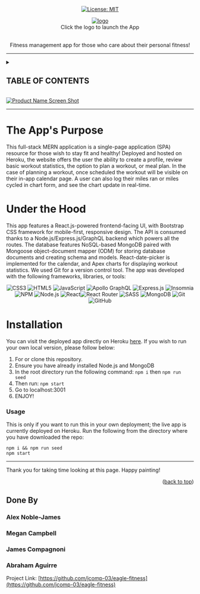 <div  id="top"><div>
	
<!-- PROJECT SHIELDS -->
<div align="center">

[![License: MIT](https://img.shields.io/badge/License-MIT-yellow.svg)](https://opensource.org/licenses/MIT)

</div>

<!-- PROJECT LOGO -->
<div align="center">
<a href="https://jlcomp-03-eagle-fitness.herokuapp.com/" target="_blank">
	<img src="./client/public/images/logo-full.png"  alt="logo">
</a>
<br>Click the logo to launch the App<br>
<br />
<p align="center">Fitness management app for those who care about their personal fitness! 
<br />

</a>
</div>

---
<!-- TABLE OF CONTENTS -->
<details>
<summary>
	<h2>TABLE OF CONTENTS</h2>
</summary>
<ul>
  <li><h3><a href="#Under the Hood">Under The Hood</a></h3></li>
  <li><h3><a href="#TheApp's Purpose">The App's Purpose</a></h3></li>
  <li><h3><a href="#Installation">Installation</a></h3></li>
  <li><h3><a href="#Usage">Usage</a></h3></li>
  <li><h3><a href="#Contact">Contact</a></h3></li>
</ul>
</details>

[![Product Name Screen Shot][product-screenshot1]](./public/assets/images/11-express-homework-demo-01.png)
	
---
<!-- ABOUT THE PROJECT -->
# The App's Purpose
This full-stack MERN application is a single-page application (SPA) resource for those wish to stay fit and healthy! Deployed and hosted on Heroku, the website offers the user the ability to create a profile, review basic workout statistics, the option to plan a workout, or meal plan. In the case of planning a workout, once scheduled the workout will be visible on their in-app calendar page. A user can also log their miles ran or miles cycled in chart form, and see the chart update in real-time.
	
# Under the Hood
This app features a React.js-powered frontend-facing UI, with Bootstrap CSS framework for mobile-first, responsive design. The API is consumed thanks to a Node.js\/Express.js\/GraphQL backend which powers all the routes. The database features NoSQL-based MongoDB paired with Mongoose object-document mapper (ODM) for storing database documents and creating schema and models. React-date-picker is implemented for the calendar, and Apex charts for displaying workout statistics. We used Git for a version control tool. The app was developed with the following frameworks, libraries, or tools:

<div align="center">
	
![CSS3](https://img.shields.io/badge/css3-%231572B6.svg?logo=css3&logoColor=white&style=for-the-badge) ![HTML5](https://img.shields.io/badge/html5-%23E34F26.svg?logo=html5&logoColor=white&style=for-the-badge) ![JavaScript](https://img.shields.io/badge/javascript-%23323330.svg?logo=javascript&logoColor=%23F7DF1E&style=for-the-badge) ![Apollo GraphQL](https://img.shields.io/badge/-ApolloGraphQL-311C87?logo=apollo-graphql&style=for-the-badge) ![Express.js](https://img.shields.io/badge/express.js-%23404d59.svg?logo=express&logoColor=%2361DAFB&style=for-the-badge) 
![Insomnia](https://img.shields.io/badge/Insomnia-black?logo=insomnia&logoColor=5849BE&style=for-the-badge)![NPM  ](https://img.shields.io/badge/NPM-%23000000.svg?logo=npm&logoColor=white&style=for-the-badge) ![Node.js  ](https://img.shields.io/badge/node.js-6DA55F?logo=node.js&logoColor=white&style=for-the-badge) ![React](https://img.shields.io/badge/react-%2320232a.svg?logo=react&logoColor=%2361DAFB&style=for-the-badge)![React Router](https://img.shields.io/badge/React_Router-CA4245?logo=react-router&logoColor=white&style=for-the-badge) ![SASS](https://img.shields.io/badge/SASS-hotpink.svg?logo=SASS&logoColor=white&style=for-the-badge) ![MongoDB](https://img.shields.io/badge/MongoDB-%234ea94b.svg?logo=mongodb&logoColor=white&style=for-the-badge) 
![Git](https://img.shields.io/badge/git-%23F05033.svg?logo=git&logoColor=white&style=for-the-badge)  ![GitHub](https://img.shields.io/badge/github-%23121011.svg?logo=github&logoColor=white&style=for-the-badge)
	
</div>

# Installation

You can visit the deployed app directly on Heroku [here](https://jlcomp-03-eagle-fitness.herokuapp.com/). 
If you wish to run your own local version, please follow below:

 1. For or clone this repository.
 2. Ensure you have already installed Node.js and MongoDB
 3. In the root directory run the following command:
	`npm i` then `npm run seed`
 5. Then run: `npm start`
 6. Go to localhost:3001
 7. ENJOY!

  

### Usage
This is only if you want to run this in your own deployment; the live app is currently deployed on Heroku. Run the following from the directory where you have downloaded the repo:
```
npm i && npm run seed
npm start

```

-------------------------
Thank you for taking time looking at this page.
Happy painting!

<p  align="right">(<a  href="#top">back to top</a>)</p>

  

<!-- CONTACT -->

## Done By
 
### Alex Noble-James
### Megan Campbell
### James Compagnoni
### Abraham Aguirre  


Project Link: [https://github.com/jcomp-03/eagle-fitness](https://github.com/jcomp-03/eagle-fitness)

<!-- MARKDOWN LINKS & IMAGES -->
[product-screenshot1]: ./client/public/images/screenshot_1.png




